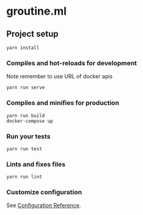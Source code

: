 # groutine.ml

## Project setup
```
yarn install
```

### Compiles and hot-reloads for development
Note remember to use URL of docker apis
```
yarn run serve
```

### Compiles and minifies for production
```
yarn run build
docker-compose up
```

### Run your tests
```
yarn run test
```

### Lints and fixes files
```
yarn run lint
```

### Customize configuration
See [Configuration Reference](https://cli.vuejs.org/config/).
